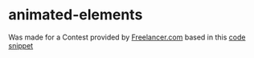# animated-elements

Was made for a Contest provided by [Freelancer.com](https://www.freelancer.com/) based in this [code snippet](https://www.codehim.com/vanilla-javascript/javascript-particle-explosion-on-click/)
